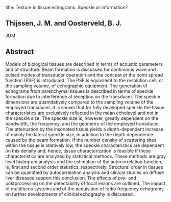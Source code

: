 title: Texture in tissue echograms. Speckle or information?

## Thijssen, J. M. and Oosterveld, B. J.
JUM


## Abstract
Models of biological tissues are described in terms of acoustic parameters and of structure. Beam formation is discussed for continuous wave and pulsed modes of transducer operation and the concept of the point spread function (PSF) is introduced. The PSF is equivalent to the resolution cell, or the sampling volume, of echographic equipment. The generation of echograms from parenchymal tissues is described in terms of speckle formation due to interference at reception on the transducer. The speckle dimensions are quantitatively compared to the sampling volume of the employed transducer. It is shown that for fully developed speckle the tissue characteristics are exclusively reflected in the mean echolevel and not in the speckle size. The speckle size is, however, greatly dependent on the bandwidth, the frequency, and the geometry of the employed transducer. The attenuation by the insonated tissue yields a depth-dependent increase of mainly the lateral speckle size, in addition to the depth dependence caused by the beam formation. If the number density of scattering sites within the tissue is relatively low, the speckle characteristics are dependent on this density and, hence, tissue characterization is feasible if these characteristics are analyzed by statistical methods. These methods are gray level histogram analysis and the estimation of the autocorrelation function, ie, first and second order statistics, respectively. Structural order in tissues can be quantified by autocorrelation analysis and clinical studies on diffuse liver diseases support this conclusion. The effects of pre- and postprocessing on the detectability of focal lesions are outlined. The impact of multifocus systems and of the acquisition of radio frequency echograms on further developments of clinical echography is discussed.

